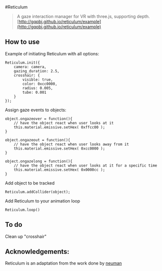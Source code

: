 #Reticulum

> A gaze interaction manager for VR with three.js, supporting depth.  [http://gqpbj.github.io/reticulum/example](http://gqpbj.github.io/reticulum/example)


## How to use

Example of initiating Reticulum with all options:

```
Reticulum.init({
	camera: camera,
	gazing_duration: 2.5,
	crosshair: {
		visible: true,
		color: 0xcc0000,
		radius: 0.005,
		tube: 0.001
	}
});

```

Assign gaze events to objects:

```
object.ongazeover = function(){
	// have the object react when user looks at it
	this.material.emissive.setHex( 0xffcc00 );
}

object.ongazeout = function(){
	// have the object react when user looks away from it
	this.material.emissive.setHex( 0xcc0000 );
}

object.ongazelong = function(){
	// have the object react when user looks at it for a specific time
	this.material.emissive.setHex( 0x0000cc );
}
```

Add object to be tracked

```
Reticulum.addCollider(object);

```

Add Reticulum to your animation loop 

```
Reticulum.loop()
```

## To do
Clean up "crosshair"

## Acknowledgements:
Reticulum is an adaptation from the work done by [neuman](https://github.com/neuman/vreticle)